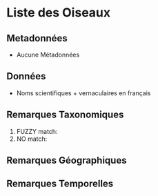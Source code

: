 # Liste des Oiseaux

## Metadonnées
* Aucune Métadonnées

## Données
* Noms scientifiques + vernaculaires en français

## Remarques Taxonomiques
1. FUZZY match: 
2. NO match: 

## Remarques Géographiques

## Remarques Temporelles
